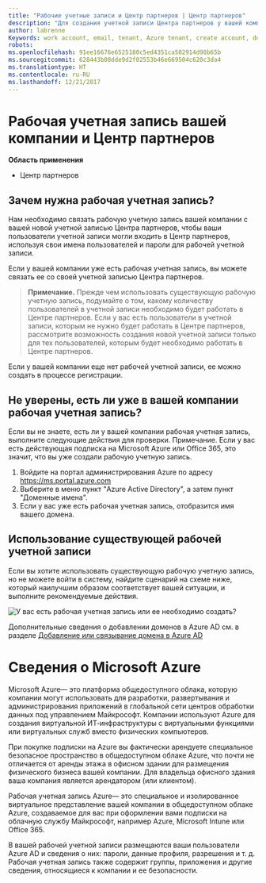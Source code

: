 ```yaml
---
title: "Рабочие учетные записи и Центр партнеров | Центр партнеров"
description: "Для создания учетной записи Центра партнеров у вашей компании должна быть рабочая учетная запись."
author: labrenne
Keywords: work account, email, tenant, Azure tenant, create account, domain name
robots: 
ms.openlocfilehash: 91ee16676e6525180c5ed4351ca502914d98b65b
ms.sourcegitcommit: 628443b08dde9d2f02553b46e669504c620c3da4
ms.translationtype: HT
ms.contentlocale: ru-RU
ms.lasthandoff: 12/21/2017
---
```

# <a name="your-company-work-account-and-partner-center"></a>Рабочая учетная запись вашей компании и Центр партнеров  

**Область применения**

-  Центр партнеров

## <a name="why-you-need-a-work-account"></a>Зачем нужна рабочая учетная запись?

Нам необходимо связать рабочую учетную запись вашей компании с вашей новой учетной записью Центра партнеров, чтобы ваши пользователи учетной записи могли входить в Центр партнеров, используя свои имена пользователей и пароли для рабочей учетной записи.

Если у вашей компании уже есть рабочая учетная запись, вы можете связать ее со своей учетной записью Центра партнеров. 

>**Примечание.** Прежде чем использовать существующую рабочую учетную запись, подумайте о том, какому количеству пользователей в учетной записи необходимо будет работать в Центре партнеров. Если у вас есть пользователи в учетной записи, которым не нужно будет работать в Центре партнеров, рассмотрите возможность создания новой учетной записи только для тех пользователей, которым будет необходимо работать в Центре партнеров.

Если у вашей компании еще нет рабочей учетной записи, ее можно создать в процессе регистрации. 

## <a name="not-sure-if-your-company-already-has-a-work-account"></a>Не уверены, есть ли уже в вашей компании рабочая учетная запись?

Если вы не знаете, есть ли у вашей компании рабочая учетная запись, выполните следующие действия для проверки. Примечание. Если у вас есть действующая подписка на Microsoft Azure или Office 365, это значит, что вы уже создали рабочую учетную запись.
1.  Войдите на портал администрирования Azure по адресу https://ms.portal.azure.com
2.  Выберите в меню пункт "Azure Active Directory", а затем пункт "Доменные имена".
3.  Если у вас уже есть рабочая учетная запись, отобразится имя вашего домена.

## <a name="using-an-existing-work-account"></a>Использование существующей рабочей учетной записи

Если вы хотите использовать существующую рабочую учетную запись, но не можете войти в систему, найдите сценарий на схеме ниже, который наилучшим образом соответствует вашей ситуации, и выполните рекомендуемые действия. 

![У вас есть рабочая учетная запись или ее необходимо создать?](images/onboardingAADFlow.png)

Дополнительные сведения о добавлении доменов в Azure AD см. в разделе [Добавление или связывание домена в Azure AD](https://docs.microsoft.com/azure/active-directory/active-directory-add-domain)

# <a name="about-microsoft-azure"></a>Сведения о Microsoft Azure

Microsoft Azure— это платформа общедоступного облака, которую компании могут использовать для разработки, развертывания и администрирования приложений в глобальной сети центров обработки данных под управлением Майкрософт. Компании используют Azure для создания виртуальной ИТ-инфраструктуры с виртуальными функциями или виртуальных служб вместо физических компьютеров. 

При покупке подписки на Azure вы фактически арендуете специальное безопасное пространство в общедоступном облаке Azure, что почти не отличается от аренды этажа в офисном здании для размещения физического бизнеса вашей компании. Для владельца офисного здания ваша компания является арендатором (или клиентом). 

Рабочая учетная запись Azure— это специальное и изолированное виртуальное представление вашей компании в общедоступном облаке Azure, создаваемое для вас при оформлении вами подписки на облачную службу Майкрософт, например Azure, Microsoft Intune или Office 365. 

В вашей рабочей учетной записи размещаются ваши пользователи Azure AD и сведения о них: пароли, данные профиля, разрешения и т. д. Рабочая учетная запись также содержит группы, приложения и другие сведения, относящиеся к компании и ее безопасности. 
